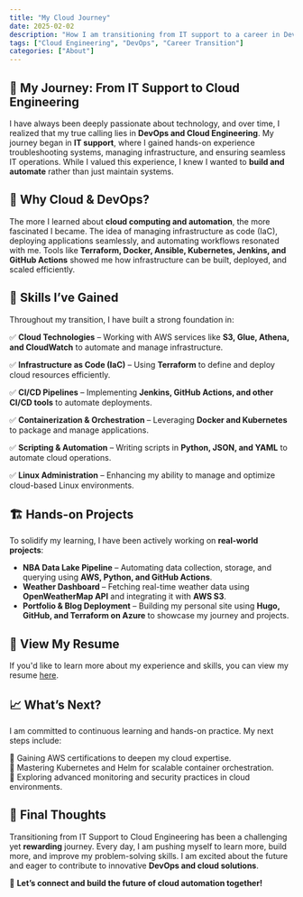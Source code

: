 ```yaml
---
title: "My Cloud Journey"
date: 2025-02-02
description: "How I am transitioning from IT support to a career in DevOps and Cloud Engineering."
tags: ["Cloud Engineering", "DevOps", "Career Transition"]
categories: ["About"]
---
```


## 🚀 My Journey: From IT Support to Cloud Engineering

I have always been deeply passionate about technology, and over time, I realized that my true calling lies in **DevOps and Cloud Engineering**. My journey began in **IT support**, where I gained hands-on experience troubleshooting systems, managing infrastructure, and ensuring seamless IT operations. While I valued this experience, I knew I wanted to **build and automate** rather than just maintain systems.

## 🌟 Why Cloud & DevOps?

The more I learned about **cloud computing and automation**, the more fascinated I became. The idea of managing infrastructure as code (IaC), deploying applications seamlessly, and automating workflows resonated with me. Tools like **Terraform, Docker, Ansible, Kubernetes, Jenkins, and GitHub Actions** showed me how infrastructure can be built, deployed, and scaled efficiently.

## 🔧 Skills I’ve Gained

Throughout my transition, I have built a strong foundation in:

✅ **Cloud Technologies** – Working with AWS services like **S3, Glue, Athena, and CloudWatch** to automate and manage infrastructure.

✅ **Infrastructure as Code (IaC)** – Using **Terraform** to define and deploy cloud resources efficiently.

✅ **CI/CD Pipelines** – Implementing **Jenkins, GitHub Actions, and other CI/CD tools** to automate deployments.

✅ **Containerization & Orchestration** – Leveraging **Docker and Kubernetes** to package and manage applications.

✅ **Scripting & Automation** – Writing scripts in **Python, JSON, and YAML** to automate cloud operations.

✅ **Linux Administration** – Enhancing my ability to manage and optimize cloud-based Linux environments.

## 🏗️ Hands-on Projects

To solidify my learning, I have been actively working on **real-world projects**:

- **NBA Data Lake Pipeline** – Automating data collection, storage, and querying using **AWS, Python, and GitHub Actions**.
- **Weather Dashboard** – Fetching real-time weather data using **OpenWeatherMap API** and integrating it with **AWS S3**.
- **Portfolio & Blog Deployment** – Building my personal site using **Hugo, GitHub, and Terraform on Azure** to showcase my journey and projects.

## 📄 View My Resume

If you'd like to learn more about my experience and skills, you can view my resume [here](/files/My_resume.pdf).

## 📈 What’s Next?

I am committed to continuous learning and hands-on practice. My next steps include:

🔹 Gaining AWS certifications to deepen my cloud expertise.  
🔹 Mastering Kubernetes and Helm for scalable container orchestration.  
🔹 Exploring advanced monitoring and security practices in cloud environments.  

## 🎯 Final Thoughts

Transitioning from IT Support to Cloud Engineering has been a challenging yet **rewarding** journey. Every day, I am pushing myself to learn more, build more, and improve my problem-solving skills. I am excited about the future and eager to contribute to innovative **DevOps and cloud solutions**.

🚀 **Let’s connect and build the future of cloud automation together!**

